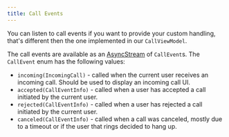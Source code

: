 ```yaml
---
title: Call Events
---
```


You can listen to call events if you want to provide your custom handling, that's different then the one implemented in our `CallViewModel`.

The call events are available as an [AsyncStream](https://developer.apple.com/documentation/swift/asyncstream) of `CallEvent`s. The `CallEvent` enum has the following values:
- `incoming(IncomingCall)` - called when the current user receives an incoming call. Should be used to display an incoming call UI.
- `accepted(CallEventInfo)` - called when a user has accepted a call initiated by the current user.
- `rejected(CallEventInfo)` - called when a user has rejected a call initiated by the current user.
- `canceled(CallEventInfo)` - called when a call was canceled, mostly due to a timeout or if the user that rings decided to hang up.